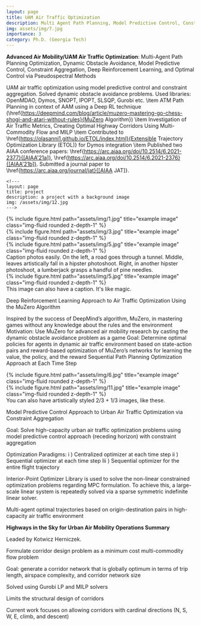 ```yaml
---
layout: page
title: UAM Air Traffic Optimization
description: Multi Agent Path Planning, Model Predictive Control, Constraint Aggregation, Deep Reinforcement Learning, MuZero Algorithm, Pseudospectral Methods 
img: assets/img/7.jpg  
importance: 3
category: Ph.D. (Georgia Tech)
---
```


**Advanced Air Mobility/UAM Air Traffic Optimization**: Multi-Agent Path Planning Optimization, Dynamic Obstacle Avoidance, Model Predictive Control, Constraint Aggregation, Deep Reinforcement Learning, and Optimal Control via Pseudospectral Methods 


UAM air traffic optimization using model predictive control and constraint aggregation. Solved dynamic obstacle avoidance problems. Used libraries: OpenMDAO, Dymos, SNOPT, IPOPT, SLSQP, Gurobi etc.
    \item ATM Path Planning in context of AAM using a Deep RL technique (\href{https://deepmind.com/blog/article/muzero-mastering-go-chess-shogi-and-atari-without-rules}{MuZero Algorithm})
    \item Investigation of Air Traffic Metrics, Creating Optimal Highway Corridors Using Multi-Commodity Flow and MILP
    \item Contributed to \href{https://olasanni1.github.io/ETOL/index.html}{Extensible Trajectory Optimization Library (ETOL)} for Dymos integration
    \item Published two AIAA conference papers: \href{https://arc.aiaa.org/doi/10.2514/6.2021-2377}{[AIAA'21a]}, \href{https://arc.aiaa.org/doi/10.2514/6.2021-2376}{[AIAA'21b]}. Submitted a journal paper to \href{https://arc.aiaa.org/journal/jat}{[AIAA JAT]}.

    <!---
    layout: page
    title: project
    description: a project with a background image
    img: /assets/img/12.jpg
    --->

<div class="row">
    <div class="col-sm mt-3 mt-md-0">
        {% include figure.html path="assets/img/1.jpg" title="example image" class="img-fluid rounded z-depth-1" %}
    </div>
    <div class="col-sm mt-3 mt-md-0">
        {% include figure.html path="assets/img/3.jpg" title="example image" class="img-fluid rounded z-depth-1" %}
    </div>
    <div class="col-sm mt-3 mt-md-0">
        {% include figure.html path="assets/img/5.jpg" title="example image" class="img-fluid rounded z-depth-1" %}
    </div>
</div>
<div class="caption">
    Caption photos easily. On the left, a road goes through a tunnel. Middle, leaves artistically fall in a hipster photoshoot. Right, in another hipster photoshoot, a lumberjack grasps a handful of pine needles.
</div>
<div class="row">
    <div class="col-sm mt-3 mt-md-0">
        {% include figure.html path="assets/img/5.jpg" title="example image" class="img-fluid rounded z-depth-1" %}
    </div>
</div>
<div class="caption">
    This image can also have a caption. It's like magic.
</div>

Deep Reinforcement Learning Approach to Air Traffic Optimization Using the MuZero Algorithm   

Inspired by the success of DeepMind’s algorithm, MuZero, in mastering games without any knowledge about the rules and the environment 
Motivation: Use MuZero for advanced air mobility research by casting the dynamic obstacle avoidance problem as a game
Goal: Determine optimal policies for agents in dynamic air traffic environment based on state-action pairs and reward-based optimization of MuZero’s networks for learning the value, the policy, and the reward
Sequential Path Planning Optimization Approach at Each Time Step  



<div class="row justify-content-sm-center">
    <div class="col-sm-8 mt-3 mt-md-0">
        {% include figure.html path="assets/img/6.jpg" title="example image" class="img-fluid rounded z-depth-1" %}
    </div>
    <div class="col-sm-4 mt-3 mt-md-0">
        {% include figure.html path="assets/img/11.jpg" title="example image" class="img-fluid rounded z-depth-1" %}
    </div>
</div>
<div class="caption">
    You can also have artistically styled 2/3 + 1/3 images, like these.
</div>

Model Predictive Control Approach to Urban Air Traffic Optimization via Constraint Aggregation 

Goal: Solve high-capacity urban air traffic optimization problems using model predictive control approach (receding horizon) with constraint aggregation  

Optimization Paradigms: 
  i ) Centralized optimizer at each time step 
 ii )  Sequential optimizer at each time step
Iii )  Sequential optimizer for the entire flight trajectory

Interior-Point Optimizer Library is used to solve the non-linear constrained optimization problems regarding MPC formulation. To achieve this, a large-scale linear system is repeatedly solved via a sparse symmetric indefinite linear solver.

Multi-agent optimal trajectories based on origin-destination pairs in high-capacity air traffic environment
 

<!---
{% raw %}
```html
<div class="row justify-content-sm-center">
    <div class="col-sm-8 mt-3 mt-md-0">
        {% include figure.html path="assets/img/6.jpg" title="example image" class="img-fluid rounded z-depth-1" %}
    </div>
    <div class="col-sm-4 mt-3 mt-md-0">
        {% include figure.html path="assets/img/11.jpg" title="example image" class="img-fluid rounded z-depth-1" %}
    </div>
</div>
```
{% endraw %} --->


**Highways in the Sky for Urban Air Mobility Operations Summary**

Leaded by Kotwicz Herniczek.

Formulate corridor design problem as a minimum cost multi-commodity flow problem

Goal: generate a corridor network that is globally optimum in terms of trip length, airspace complexity, and corridor network size

Solved using Gurobi LP and MILP solvers

Limits the structural design of corridors

Current work focuses on allowing corridors with cardinal directions (N, S, W, E, climb, and descent)

 
